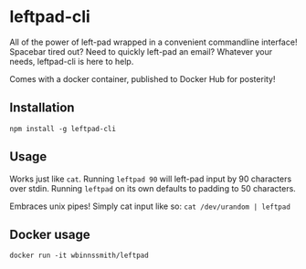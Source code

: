 # leftpad-cli
All of the power of left-pad wrapped in a convenient commandline interface! Spacebar tired out? Need to quickly left-pad an email? Whatever your needs, leftpad-cli is here to help.

Comes with a docker container, published to Docker Hub for posterity!

## Installation

`npm install -g leftpad-cli`

## Usage

Works just like `cat`. Running `leftpad 90` will left-pad input by 90 characters over stdin. Running `leftpad` on its own defaults to padding to 50 characters.

Embraces unix pipes! Simply cat input like so: `cat /dev/urandom | leftpad`

## Docker usage

`docker run -it wbinnssmith/leftpad`
